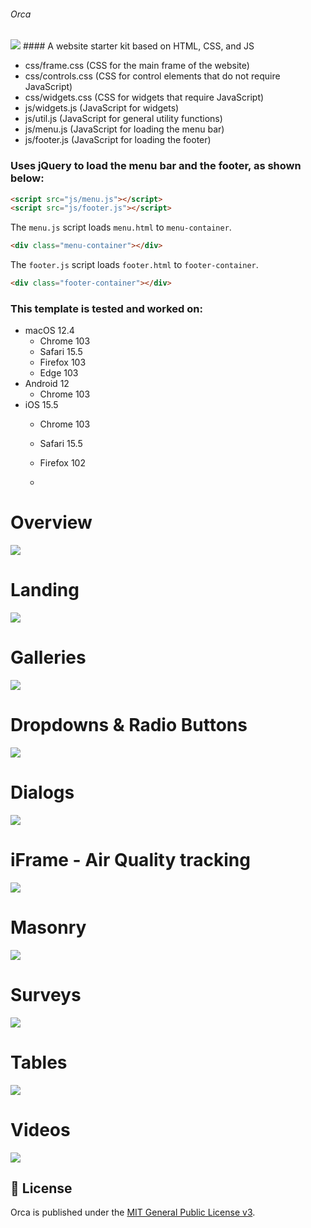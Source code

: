 ######  Orca
![](https://github.com/KarmaScripter/BudgetWeb/blob/main/img/BudgetWeb.png)
﻿#### A website starter kit based on HTML, CSS, and JS
- css/frame.css (CSS for the main frame of the website)
- css/controls.css (CSS for control elements that do not require JavaScript)
- css/widgets.css (CSS for widgets that require JavaScript)
- js/widgets.js (JavaScript for widgets)
- js/util.js (JavaScript for general utility functions)
- js/menu.js (JavaScript for loading the menu bar)
- js/footer.js (JavaScript for loading the footer)

### Uses jQuery to load the menu bar and the footer, as shown below:
```html
<script src="js/menu.js"></script>
<script src="js/footer.js"></script>
```
The `menu.js` script loads `menu.html` to `menu-container`.
```html
<div class="menu-container"></div>
```
The `footer.js` script loads `footer.html` to `footer-container`.
```html
<div class="footer-container"></div>
```

### This template is tested and worked on:
- macOS 12.4
  - Chrome 103
  - Safari 15.5
  - Firefox 103
  - Edge 103
- Android 12
  - Chrome 103
- iOS 15.5
  - Chrome 103
  - Safari 15.5
  - Firefox 102
 
  - 

# Overview
![](https://github.com/KarmaScripter/BudgetWeb/blob/main/etc/github/Overview.gif)


# Landing
![](https://github.com/KarmaScripter/BudgetWeb/blob/main/etc/github/Overview.PNG)

# Galleries
![](https://github.com/KarmaScripter/BudgetWeb/blob/main/etc/github/Gallery.PNG)

# Dropdowns & Radio Buttons
![](https://github.com/KarmaScripter/BudgetWeb/blob/main/etc/github/Dropdowns.PNG)

# Dialogs
![](https://github.com/KarmaScripter/BudgetWeb/blob/main/etc/github/Dialogs.PNG)

# iFrame - Air Quality tracking
![](https://github.com/KarmaScripter/BudgetWeb/blob/main/etc/github/Iframe.PNG)

# Masonry
![](https://github.com/KarmaScripter/BudgetWeb/blob/main/etc/github/Masonry.PNG)

# Surveys
![](https://github.com/KarmaScripter/BudgetWeb/blob/main/etc/github/Surveys.PNG)

# Tables
![](https://github.com/KarmaScripter/BudgetWeb/blob/main/etc/github/Tables.PNG)

# Videos
![](https://github.com/KarmaScripter/BudgetWeb/blob/main/etc/github/Video.PNG)

## 📝 License

Orca is published under the [MIT General Public License v3](https://github.com/is-leeroy-jenkins/Orca/blob/main/LICENSE).


